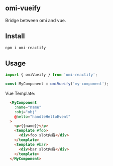 ## omi-vueify

Bridge between omi and vue.

## Install

```js
npm i omi-reactify
```

## Usage

```ts
import { omiVueify } from 'omi-reactify';

const MyComponent = omiVueify('my-component');
```

Vue Template:

```html
  <MyComponent
    :name="name"
    :obj="obj"
    @hello="handleHelloEvent"
  >
    <p>{{name}}</p>
    <template #foo>
      <div>foo slot内容</div>
    </template>
    <template #bar>
      <div>bar slot内容</div>
    </template>
  </MyComponent>
```